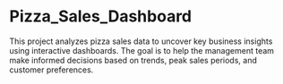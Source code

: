 # Pizza_Sales_Dashboard
This project analyzes pizza sales data to uncover key business insights using interactive dashboards. The goal is to help the management team make informed decisions based on trends, peak sales periods, and customer preferences.
